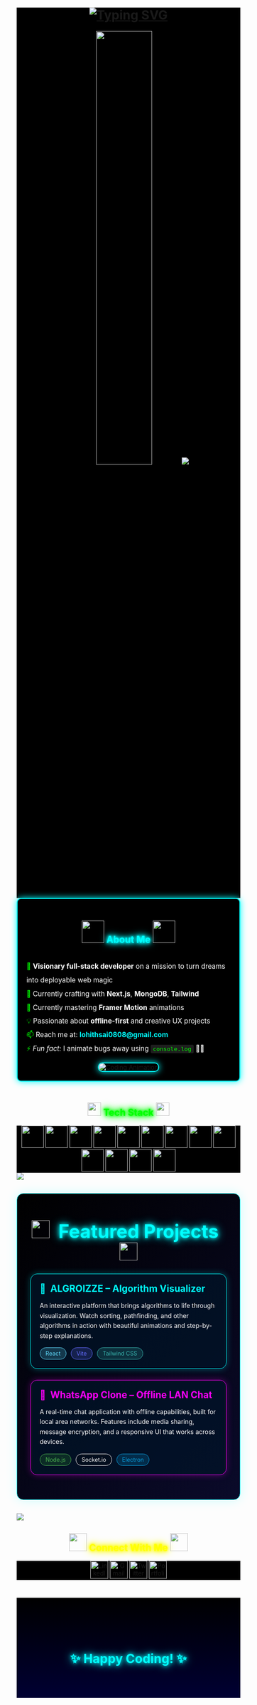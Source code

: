 <div align="center" style="background-color: #000000;">

<!-- Animated Typing Header -->
<h1>
  <a href="https://git.io/typing-svg">
    <img src="https://readme-typing-svg.herokuapp.com?font=Fira+Code&size=36&duration=3500&pause=1000&color=00FFFF&center=true&vCenter=true&random=false&width=600&height=100&lines=Hey+There+%F0%9F%91%8B%2C+I'm+Lohith+Sai;A+Full-Stack+Web+Wizard✨;Building+Digital+Dreams" alt="Typing SVG" />
  </a>
</h1>

<!-- Galaxy Banner -->
<img src="https://media3.giphy.com/media/v1.Y2lkPTc5MGI3NjExc3lyaWVjeWZtN25yM2NqN2MwamVwYW9mMDAzdnJ1cW9xc2M3bjZ5MyZlcD12MV9pbnRlcm5hbF9naWZfYnlfaWQmY3Q9Zw/78XCFBGOlS6keY1Bil/giphy.gif" width="50%">

<!-- Neon Line Separator -->
<img src="https://user-images.githubusercontent.com/73097560/115834477-dbab4500-a447-11eb-908a-139a6edaec5c.gif">

</div>

<!-- About Me Section with Neon Text Style -->
<div style="background-color: #000000; padding: 20px; border-radius: 10px; border: 2px solid #00ffff; box-shadow: 0 0 15px #00ffff;">
  <h2 align="center">
    <img src="https://media2.giphy.com/media/v1.Y2lkPTc5MGI3NjExM3lnbW1yb3BjaHlqZjk5ejA5a2hiajBsZnA2NGp1dTJkdWZxb3pvdiZlcD12MV9pbnRlcm5hbF9naWZfYnlfaWQmY3Q9Zw/L1R1tvI9svkIWwpVYr/giphy.gif" width="50">
    <span style="color:#00ffff; text-shadow: 0 0 5px #00ffff, 0 0 10px #00ffff, 0 0 15px #00ffff, 0 0 20px #00ffff;">About Me</span>
    <img src="https://media2.giphy.com/media/v1.Y2lkPTc5MGI3NjExM3lnbW1yb3BjaHlqZjk5ejA5a2hiajBsZnA2NGp1dTJkdWZxb3pvdiZlcD12MV9pbnRlcm5hbF9naWZfYnlfaWQmY3Q9Zw/L1R1tvI9svkIWwpVYr/giphy.gif" width="50">
  </h2>

  <div style="display: flex; justify-content: space-between; align-items: center; flex-wrap: wrap;">
    <div style="flex: 1; min-width: 300px;">
      <p style="font-size: 1.1em; line-height: 2; color: #ffffff;">
        <span style="color: #00ff00;">🚀</span> <strong>Visionary full-stack developer</strong> on a mission to turn dreams into deployable web magic<br>
        <span style="color: #00ff00;">🔭</span> Currently crafting with <strong>Next.js</strong>, <strong>MongoDB</strong>, <strong>Tailwind</strong><br>
        <span style="color: #00ff00;">🌱</span> Currently mastering <strong>Framer Motion</strong> animations<br>
        <span style="color: #00ff00;">💡</span> Passionate about <strong>offline-first</strong> and creative UX projects<br>
        <span style="color: #00ff00;">📫</span> Reach me at: <strong style="color: #00ffff;">lohithsai0808@gmail.com</strong><br>
        <span style="color: #00ff00;">⚡</span> <em>Fun fact:</em> I animate bugs away using <code style="background: #1e1e1e; color: #00ff00; padding: 2px 5px; border-radius: 3px;">console.log</code> 🧲✨
      </p>
    </div>
    <div style="flex: 1; min-width: 300px; text-align: center;">
      <img src="https://media.giphy.com/media/qgQUggAC3Pfv687qPC/giphy.gif" alt="Coding Animation" style="max-width: 500%; border-radius: 10px; border: 2px solid #00ffff; box-shadow: 0 0 15px #00ffff;" />
    </div>
  </div>
</div>

<br>

<!-- Tech Stack Section with Animated Icons -->
<h2 align="center">
  <img src="https://media.giphy.com/media/iY8CRBdQXODJSCERIr/giphy.gif" width="30">
  <span style="color:#0f0; text-shadow: 0 0 5px #0f0, 0 0 10px #0f0, 0 0 15px #0f0, 0 0 20px #0f0;">Tech Stack</span>
  <img src="https://media.giphy.com/media/iY8CRBdQXODJSCERIr/giphy.gif" width="30">
</h2>

<div align="center" style="background-color: #000000;">
  <a href="#"><img src="https://img.shields.io/badge/React-61DAFB?style=for-the-badge&logo=react&logoColor=black" height="50" width="auto"/></a>
  <a href="#"><img src="https://img.shields.io/badge/Next.js-000000?style=for-the-badge&logo=next.js&logoColor=white" height="50" width="auto"/></a>
  <a href="#"><img src="https://img.shields.io/badge/Node.js-339933?style=for-the-badge&logo=node.js&logoColor=white" height="50" width="auto"/></a>
  <a href="#"><img src="https://img.shields.io/badge/Express.js-000000?style=for-the-badge&logo=express&logoColor=white" height="50" width="auto"/></a>
  <a href="#"><img src="https://img.shields.io/badge/MongoDB-47A248?style=for-the-badge&logo=mongodb&logoColor=white" height="50" width="auto"/></a>
  <a href="#"><img src="https://img.shields.io/badge/Vite-646CFF?style=for-the-badge&logo=vite&logoColor=white" height="50" width="auto"/></a>
  <a href="#"><img src="https://img.shields.io/badge/Tailwind_CSS-38B2AC?style=for-the-badge&logo=tailwind-css&logoColor=white" height="50" width="auto"/></a>
  <a href="#"><img src="https://img.shields.io/badge/JavaScript-F7DF1E?style=for-the-badge&logo=javascript&logoColor=black" height="50" width="auto"/></a>
  <a href="#"><img src="https://img.shields.io/badge/TypeScript-3178C6?style=for-the-badge&logo=typescript&logoColor=white" height="50" width="auto"/></a>
  <a href="#"><img src="https://img.shields.io/badge/Python-3776AB?style=for-the-badge&logo=python&logoColor=white" height="50" width="auto"/></a>
  <a href="#"><img src="https://img.shields.io/badge/Vercel-000000?style=for-the-badge&logo=vercel&logoColor=white" height="50" width="auto"/></a>
  <a href="#"><img src="https://img.shields.io/badge/Netlify-00C7B7?style=for-the-badge&logo=netlify&logoColor=white" height="50" width="auto"/></a>
  <a href="#"><img src="https://img.shields.io/badge/GitHub-181717?style=for-the-badge&logo=github&logoColor=white" height="50" width="auto"/></a>
</div>

<!-- Neon Line Separator -->
<img src="https://user-images.githubusercontent.com/73097560/115834477-dbab4500-a447-11eb-908a-139a6edaec5c.gif">

<!-- Projects Section with Enhanced Styling -->
<div style="background: linear-gradient(135deg, #000000 0%, #0a0a2a 100%); padding: 30px; border-radius: 15px; margin: 30px 0; border: 1px solid #00ffff; box-shadow: 0 0 25px rgba(0, 255, 255, 0.2);">
  <h2 align="center" style="margin-bottom: 30px;">
    <img src="https://media.giphy.com/media/3o7aD2X9HxhzNnVXWw/giphy.gif" width="40">
    <span style="color:#00ffff; text-shadow: 0 0 10px #00ffff, 0 0 20px #00ffff; font-size: 2em; margin: 0 15px;">Featured Projects</span>
    <img src="https://media.giphy.com/media/3o7aD2X9HxhzNnVXWw/giphy.gif" width="40">
  </h2>

  <!-- Project 1 -->
  <div style="background: rgba(0, 20, 40, 0.7); border-radius: 15px; padding: 20px; margin: 25px 0; border: 1px solid #00ffff; box-shadow: 0 0 15px rgba(0, 255, 255, 0.3); transition: transform 0.3s, box-shadow 0.3s;" onmouseover="this.style.transform='translateY(-5px)'; this.style.boxShadow='0 10px 30px rgba(0, 255, 255, 0.4)';" onmouseout="this.style.transform='translateY(0)'; this.style.boxShadow='0 0 15px rgba(0, 255, 255, 0.3)';">
    <div style="display: flex; align-items: center; margin-bottom: 15px;">
      <h3 style="color: #00ffff; margin: 0; font-size: 1.5em; display: flex; align-items: center;">
        <span style="margin-right: 10px;">🔮</span>
        <span>ALGROIZZE – Algorithm Visualizer</span>
      </h3>
    </div>
    <p style="color: #ffffff; line-height: 1.6; margin-bottom: 15px;">
      An interactive platform that brings algorithms to life through visualization. Watch sorting, pathfinding, and other algorithms in action with beautiful animations and step-by-step explanations.
    </p>
    <div style="display: flex; flex-wrap: wrap; gap: 10px; margin-top: 15px;">
      <span style="background: rgba(97, 218, 251, 0.2); color: #61dafb; padding: 5px 12px; border-radius: 15px; font-size: 0.9em; border: 1px solid #61dafb;">React</span>
      <span style="background: rgba(100, 108, 255, 0.2); color: #646cff; padding: 5px 12px; border-radius: 15px; font-size: 0.9em; border: 1px solid #646cff;">Vite</span>
      <span style="background: rgba(56, 178, 172, 0.2); color: #38b2ac; padding: 5px 12px; border-radius: 15px; font-size: 0.9em; border: 1px solid #38b2ac;">Tailwind CSS</span>
    </div>
  </div>

  <!-- Project 2 -->
  <div style="background: rgba(0, 20, 40, 0.7); border-radius: 15px; padding: 20px; margin: 25px 0; border: 1px solid #ff00ff; box-shadow: 0 0 15px rgba(255, 0, 255, 0.3); transition: transform 0.3s, box-shadow 0.3s;" onmouseover="this.style.transform='translateY(-5px)'; this.style.boxShadow='0 10px 30px rgba(255, 0, 255, 0.4)';" onmouseout="this.style.transform='translateY(0)'; this.style.boxShadow='0 0 15px rgba(255, 0, 255, 0.3)';">
    <div style="display: flex; align-items: center; margin-bottom: 15px;">
      <h3 style="color: #ff00ff; margin: 0; font-size: 1.5em; display: flex; align-items: center;">
        <span style="margin-right: 10px;">💬</span>
        <span>WhatsApp Clone – Offline LAN Chat</span>
      </h3>
    </div>
    <p style="color: #ffffff; line-height: 1.6; margin-bottom: 15px;">
      A real-time chat application with offline capabilities, built for local area networks. Features include media sharing, message encryption, and a responsive UI that works across devices.
    </p>
    <div style="display: flex; flex-wrap: wrap; gap: 10px; margin-top: 15px;">
      <span style="background: rgba(51, 153, 51, 0.2); color: #4caf50; padding: 5px 12px; border-radius: 15px; font-size: 0.9em; border: 1px solid #4caf50;">Node.js</span>
      <span style="background: rgba(0, 0, 0, 0.2); color: #ffffff; padding: 5px 12px; border-radius: 15px; font-size: 0.9em; border: 1px solid #ffffff;">Socket.io</span>
      <span style="background: rgba(9, 157, 220, 0.2); color: #099ddc; padding: 5px 12px; border-radius: 15px; font-size: 0.9em; border: 1px solid #099ddc;">Electron</span>
    </div>
  </div>
</div>

<!-- Neon Line Separator -->
<img src="https://user-images.githubusercontent.com/73097560/115834477-dbab4500-a447-11eb-908a-139a6edaec5c.gif">

<!-- Social Badges Section -->
<h2 align="center">
  <img src="https://media.giphy.com/media/LnQjpWaON8nhr21vNW/giphy.gif" width="40">
  <span style="color:#ff0; text-shadow: 0 0 5px #ff0, 0 0 10px #ff0, 0 0 15px #ff0, 0 0 20px #ff0;">Connect With Me</span>
  <img src="https://media.giphy.com/media/LnQjpWaON8nhr21vNW/giphy.gif" width="40">
</h2>

<div align="center" style="background-color: #000000;">
  <a href="https://linkedin.com/in/lohithsai" target="_blank">
    <img src="https://img.shields.io/badge/LinkedIn-0077B5?style=for-the-badge&logo=linkedin&logoColor=white" height="40" width="auto" alt="LinkedIn">
  </a>
  <a href="mailto:lohithsai0808@gmail.com" target="_blank">
    <img src="https://img.shields.io/badge/Gmail-D14836?style=for-the-badge&logo=gmail&logoColor=white" height="40" width="auto" alt="Gmail">
  </a>
  <a href="https://twitter.com/lohithsai06" target="_blank">
    <img src="https://img.shields.io/badge/Twitter-1DA1F2?style=for-the-badge&logo=twitter&logoColor=white" height="40" width="auto" alt="Twitter">
  </a>
  <a href="https://your-portfolio.com" target="_blank">
    <img src="https://img.shields.io/badge/Portfolio-4285F4?style=for-the-badge&logo=google-chrome&logoColor=white" height="40" width="auto" alt="Portfolio">
  </a>
</div>



<!-- Animated Footer with Wave -->
<div style="position: relative; width: 100%; overflow: hidden; background: linear-gradient(180deg, #000000 0%, #000033 100%); padding: 60px 0 30px; margin-top: 40px;">
  <!-- Animated wave effect -->
  <div style="position: absolute; top: -10px; left: 0; width: 200%; height: 100px; background: url('https://media.giphy.com/media/3o7aD2X9HxhzNnVXWw/giphy.gif') repeat-x; background-size: 50% 100%; animation: wave 15s linear infinite; opacity: 0.8;"></div>
  
  <div style="position: relative; z-index: 1; text-align: center; padding: 20px;">
    <!-- Animated Text -->
    <h3 style="color:#00ffff; text-shadow: 0 0 10px #00ffff, 0 0 20px #00ffff; font-size: 2em; margin-bottom: 20px; animation: glow 2s ease-in-out infinite alternate;">
      <span>✨</span> Happy Coding! <span>✨</span>
    </h3>
    
   
